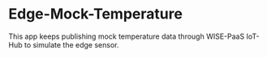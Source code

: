 # Edge-Mock-Temperature

This app keeps publishing mock temperature data through WISE-PaaS IoT-Hub to simulate the edge sensor.
